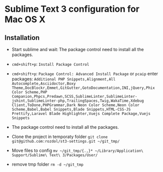 # Sublime Text 3 configuration for Mac OS X

## Installation

- Start sublime and wait: The package control need to install all the packages.

- `cmd+shift+p`: `Install Package Control`

- `cmd+shift+p`: `Package Control: Advanced Install Package` or `pcaip` enter packages:
`Additional PHP Snippets,Alignment,All Autocomplete,Asciidoctor,Boxy Theme,DocBlockr,Emmet,GitGutter,GotoDocumentation,INI,jQuery,Phix Color Scheme,PHP Companion,Phpcs,Predawn,SCSS,SublimeLinter,SublimeLinter-jshint,SublimeLinter-php,TrailingSpaces,Twig,WakaTime,Xdebug Client,ToDone,PHPGrammar,Dark Neon Color Scheme,Neon Color Scheme,Babel,Babel Snippets,Blade Snippets,HTML-CSS-JS Prettify,Laravel Blade Highlighter,Vuejs Complete Package,Vuejs Snippets`

- The package control need to install all the packages.

- Clone the project in temporaty folder `git clone git@github.com:rozdol/st3-settings.git ~/git_tmp/`

- Move files to config `mv ~/git_tmp/{.,}* ~/Library/Application\ Support/Sublime\ Text\ 3/Packages/User/`

- remove tmp folder `rm -d ~/git_tmp`



